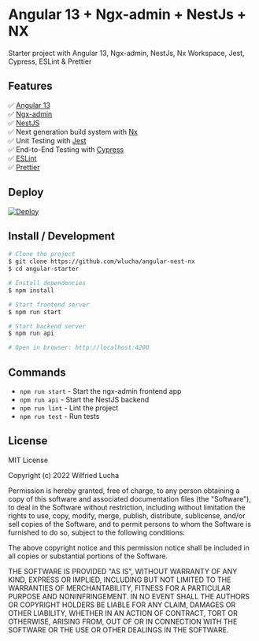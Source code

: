 # Angular 13 + Ngx-admin + NestJs + NX

Starter project with Angular 13, Ngx-admin, NestJs, Nx Workspace, Jest, Cypress, ESLint & Prettier


## Features

✅ [Angular 13](https://angular.io/)  
✅ [Ngx-admin](https://akveo.github.io/ngx-admin/)   
✅ [NestJS](https://nestjs.com/)   
✅ Next generation build system with [Nx](https://nx.dev/)  
✅ Unit Testing with [Jest](https://jestjs.io/)  
✅ End-to-End Testing with [Cypress](https://www.cypress.io/)  
✅ [ESLint](https://eslint.org/)  
✅ [Prettier](https://prettier.io/)  

## Deploy

[![Deploy](https://www.herokucdn.com/deploy/button.png)](https://heroku.com/deploy)

## Install / Development

```bash
# Clone the project
$ git clone https://github.com/wlucha/angular-nest-nx
$ cd angular-starter

# Install dependencies
$ npm install

# Start frontend server
$ npm run start

# Start backend server
$ npm run api

# Open in browser: http://localhost:4200
```

## Commands

- `npm run start` - Start the ngx-admin frontend app
- `npm run api` - Start the NestJS backend
- `npm run lint` - Lint the project
- `npm run test` - Run tests

## License

MIT License

Copyright (c) 2022 Wilfried Lucha

Permission is hereby granted, free of charge, to any person obtaining a copy
of this software and associated documentation files (the "Software"), to deal
in the Software without restriction, including without limitation the rights
to use, copy, modify, merge, publish, distribute, sublicense, and/or sell
copies of the Software, and to permit persons to whom the Software is
furnished to do so, subject to the following conditions:

The above copyright notice and this permission notice shall be included in all
copies or substantial portions of the Software.

THE SOFTWARE IS PROVIDED "AS IS", WITHOUT WARRANTY OF ANY KIND, EXPRESS OR
IMPLIED, INCLUDING BUT NOT LIMITED TO THE WARRANTIES OF MERCHANTABILITY,
FITNESS FOR A PARTICULAR PURPOSE AND NONINFRINGEMENT. IN NO EVENT SHALL THE
AUTHORS OR COPYRIGHT HOLDERS BE LIABLE FOR ANY CLAIM, DAMAGES OR OTHER
LIABILITY, WHETHER IN AN ACTION OF CONTRACT, TORT OR OTHERWISE, ARISING FROM,
OUT OF OR IN CONNECTION WITH THE SOFTWARE OR THE USE OR OTHER DEALINGS IN THE
SOFTWARE.
